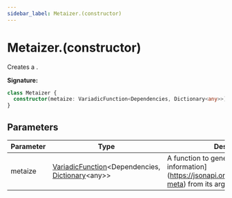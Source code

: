 ```yaml
---
sidebar_label: Metaizer.(constructor)
---
```


# Metaizer.(constructor)

Creates a .

**Signature:**

```typescript
class Metaizer {
  constructor(metaize: VariadicFunction<Dependencies, Dictionary<any>>);
}
```

## Parameters

| Parameter | Type                                                                                                                    | Description                                                                                                 |
| --------- | ----------------------------------------------------------------------------------------------------------------------- | ----------------------------------------------------------------------------------------------------------- |
| metaize   | [VariadicFunction](./ts-japi.variadicfunction.md)&lt;Dependencies, [Dictionary](./ts-japi.dictionary.md)&lt;any&gt;&gt; | A function to generate \[meta information\](https://jsonapi.org/format/\#document-meta) from its arguments. |
